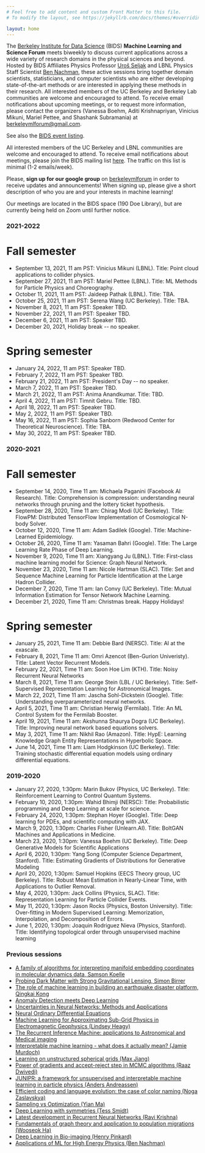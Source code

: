 ```yaml
---
# Feel free to add content and custom Front Matter to this file.
# To modify the layout, see https://jekyllrb.com/docs/themes/#overriding-theme-defaults

layout: home
---
```


The [Berkeley Institute for Data Science](https://bids.berkeley.edu) (BIDS) <b>Machine Learning and Science Forum</b> meets biweekly to discuss current applications across a wide variety of research domains in the physical sciences and beyond. Hosted by BIDS Affiliates Physics Professor [Uroš Seljak](https://bids.berkeley.edu/people/uros-seljak) and LBNL Physics Staff Scientist [Ben Nachman](https://bids.berkeley.edu/people/benjamin-nachman), these active sessions bring together domain scientists, statisticians, and computer scientists who are either developing state-of-the-art methods or are interested in applying these methods in their research. All interested members of the UC Berkeley and Berkeley Lab communities are welcome and encouraged to attend. To receive email notifications about upcoming meetings, or to request more information, please contact the organizers (Vanessa Boehm, Aditi Krishnapriyan, Vinicius Mikuni, Mariel Pettee, and Shashank Subramania) at [berkeleymlforum@gmail.com](mailto:berkeleymlforum@gmail.com).

See also the [BIDS event listing](https://bids.berkeley.edu/research/machine-learning-and-science-forum).

<!--The Berkeley Statistics and Machine Learning Forum meets biweekly to discuss current applications across a wide variety of research domains and software methodologies. Hosted by UC Berkeley Physics Professor and BIDS Senior Fellow [Uroš Seljak](https://bids.berkeley.edu/people/uros-seljak), these active
sessions bring together domain scientists, statisticians and computer scientists
who are either developing state-of-the-art methods or are interested in applying
these methods in their research. Practical questions about the meetings can be
directed to BIDS Data Science Fellow [François Lanusse](https://bids.berkeley.edu/people/fran%C3%A7ois-lanusse). -->

All interested members of the UC Berkeley and LBNL communities are welcome and
encouraged to attend.  To receive email notifications about meetings, please join the BIDS mailing list [here](https://bids.berkeley.edu/join-bids-mailing-list).  The traffic on this list is minimal (1-2 emails/week).

<!--To receive email notifications about the meetings and upvote papers for discussion
please register [here](https://www.benty-fields.com/register) and join the
[Berkeley Statistics and Machine Learning Forum](https://www.benty-fields.com/manage_jc?groupid=191). -->

Please, **sign up for our google group** on [berkeleymlforum](https://groups.google.com/forum/#!forum/berkeleymlforum) in order to receive updates and announcements! When signing up, please give a short description of who you are and your interests in machine learning!

Our meetings are located in the BIDS space (190 Doe Library), but are currently being held on Zoom until further notice.

### 2021-2022

# Fall semester

  - September 13, 2021, 11 am PST: Vinicius Mikuni (LBNL). Title: Point cloud applications to collider physics.
  - September 27, 2021, 11 am PST: Mariel Pettee (LBNL). Title: ML Methods for Particle Physics and Choreography.
  - October 11, 2021, 11 am PST: Jaideep Pathak (LBNL). Title: TBA.
  - October 25, 2021, 11 am PST: Serena Wang (UC Berkeley). Title: TBA.
  - November 8, 2021, 11 am PST: Speaker TBD.
  - November 22, 2021, 11 am PST: Speaker TBD.
  - December 6, 2021, 11 am PST: Speaker TBD.
  - December 20, 2021, Holiday break -- no speaker.

# Spring semester

  - January 24, 2022, 11 am PST: Speaker TBD.
  - February 7, 2022, 11 am PST: Speaker TBD.
  - February 21, 2022, 11 am PST: President's Day -- no speaker.
  - March 7, 2022, 11 am PST: Speaker TBD.
  - March 21, 2022, 11 am PST: Anima Anandkumar. Title: TBD.
  - April 4, 2022, 11 am PST: Timnit Gebru.  Title: TBD.
  - April 18, 2022, 11 am PST: Speaker TBD.
  - May 2, 2022, 11 am PST: Speaker TBD.
  - May 16, 2022, 11 am PST: Sophia Sanborn (Redwood Center for Theoretical Neuroscience). Title: TBA. 
  - May 30, 2022, 11 am PST: Speaker TBD.

### 2020-2021

# Fall semester
  - September 14, 2020, Time 11 am:  Michaela Paganini (Facebook AI Research).  Title: Comprehension is compression: understanding neural networks through pruning and the lottery ticket hypothesis.
  - September 28, 2020, Time 11 am: Chirag Modi (UC Berkeley). Title: FlowPM: Distributed TensorFlow Implementation of Cosmological N-body Solver.
  - October 12, 2020, Time 11 am: Adam Sadilek (Google).  Title: Machine-Learned Epidemiology.
  - October 26, 2020, Time 11 am: Yasaman Bahri (Google).  Title: The Large Learning Rate Phase of Deep Learning.
  - November 9, 2020, Time 11 am: Xiangyang Ju (LBNL). Title: First-class machine learning model for Science: Graph Neural Network.
  - November 23, 2020, Time 11 am: Nicole Hartman (SLAC).  Title: Set and Sequence Machine Learning for Particle Identification at the Large Hadron Collider.
  - December 7, 2020, Time 11 am: Ian Convy (UC Berkeley).  Title: Mutual Information Estimation for Tensor Network Machine Learning.
  - December 21, 2020, Time 11 am: Christmas break. Happy Holidays!

# Spring semester
  - January 25, 2021, Time 11 am: Debbie Bard (NERSC).  Title: AI at the exascale.
  - February 8, 2021, Time 11 am: Omri Azencot (Ben-Gurion Univeristy). Title: Latent Vector Recurrent Models.
  - February 22, 2021, Time 11 am: Soon Hoe Lim (KTH). Title: Noisy Recurrent Neural Networks  
  - March 8, 2021, Time 11 am: George Stein (LBL / UC Berkeley). Title:  Self-Supervised Representation Learning for Astronomical Images.
  - March 22, 2021, Time 11 am: Jascha Sohl-Dickstein (Google). Title: Understanding overparameterized neural networks.
  - April 5, 2021, Time 11 am: Christian Herwig (Fermilab). Title:  An ML Control System for the Fermilab Booster.
  - April 19, 2021, Time 11 am: Akshunna Shaurya Dogra (UC Berkeley). Title:  Improving neural network based equations solvers.  
  - May 3, 2021, Time 11 am: Nikhil Rao (Amazon). Title: HypE: Learning Knowledge Graph Entity Representations in Hyperbolic Space. 
  - June 14, 2021, Time 11 am: Liam Hodgkinson (UC Berkeley). Title: Training stochastic differential equation models using ordinary differential equations. 

### 2019-2020

  - January 27, 2020, 1:30pm: Marin Bukov (Physics, UC Berkeley).  Title: Reinforcement Learning to Control Quantum Systems.
  - February 10, 2020, 1:30pm: Wahid Bhimji (NERSC): Title: Probabilistic programming and Deep Learning at scale for science.
  - February 24, 2020, 1:30pm: Stephan Hoyer (Google). Title: Deep learning for PDEs, and scientific computing with JAX.
  - March 9, 2020, 1:30pm: Charles Fisher (Unlearn.AI). Title: BoltGAN Machines and Applications in Medicine.
  - March 23, 2020, 1:30pm: Vanessa Boehm (UC Berkeley). Title: Deep Generative Models for Scientific Applications
  - April 6, 2020, 1:30pm: Yang Song (Computer Science Department, Stanford). Title: Estimating Gradients of Distributions for Generative Modeling
  - April 20, 2020, 1:30pm: Samuel Hopkins (EECS Theory group, UC Berkeley).  Title: Robust Mean Estimation in Nearly-Linear Time, with Applications to Outlier Removal.
  - May 4, 2020, 1:30pm: Jack Collins (Physics, SLAC).  Title: Representation Learning for Particle Collider Events.
  - May 11, 2020, 1:30pm: Jason Rocks (Physics, Boston University).  Title: Over-fitting in Modern Supervised Learning: Memorization, Interpolation, and Decomposition of Errors.
  - June 1, 2020, 1:30pm: Joaquin Rodriguez Nieva (Physics, Stanford). Title: Identifying topological order through unsupervised machine learning
  
  

### Previous sessions

  - [A family of algorithms for interpreting manifold embedding coordinates in molecular dynamics data, Samson Koelle](https://bids.berkeley.edu/events/bsmlf-2019-1216)
  - [Probing Dark Matter with Strong Gravitational Lensing, Simon Birrer](https://bids.berkeley.edu/events/bsmlf-2019-1202)
  - [The role of machine learning in building an earthquake disaster platform, Qingkai Kong](https://bids.berkeley.edu/events/bsmlf-2019-1118)
  - [Anomaly Detection meets Deep Learning](https://bids.berkeley.edu/events/bsmlf-2019-1104)
  - [Uncertainties in Neural Networks: Methods and Applications](https://bids.berkeley.edu/events/bsmlf-2019-1021)
  - [Neural Ordinary Differential Equations](https://bids.berkeley.edu/events/bsmlf-2019-1007)
  - [Machine Learning for Approximating Sub-Grid Physics in Electromagnetic Geophysics (Lindsey Heagy)](https://bids.berkeley.edu/events/bsmlf-2019-0923)
  - [The Recurrent Inference Machine: applications to Astronomical and Medical imaging](https://bids.berkeley.edu/events/bsmlf-2019-0909)
  - [Interpretable machine learning - what does it actually mean? (Jamie Murdoch)](https://bids.berkeley.edu/events/smldg-2019-0415)
  - [Learning on unstructured spherical grids (Max Jiang)](https://bids.berkeley.edu/events/smldg-2019-0401)
  - [Power of gradients and accept-reject step in MCMC algorithms (Raaz Dwivedi)](https://bids.berkeley.edu/events/smldg-2019-0318)
  - [JUNIPR: a framework for unsupervised and interpretable machine learning in particle physics (Anders Andreassen)](https://bids.berkeley.edu/events/smldg-2019-0304)
  - [Efficient coding and language evolution: the case of color naming (Noga Zaslavskya)](https://bids.berkeley.edu/events/smldg-2019-0204)
  - [Sampling vs Optimization (Yian Ma)](https://bids.berkeley.edu/events/smldg-2018-1210)
  - [Deep Learning with symmetries (Tess Smidt)](https://bids.berkeley.edu/events/smldg-2018-1126)
  - [Latest development in Recurrent Neural Networks (Ravi Krishna)](https://bids.berkeley.edu/events/smldg-2018-1015)
  - [Fundamentals of graph theory and application to population migrations (Wooseok Ha)](https://bids.berkeley.edu/events/smldg-2018-1008)
  - [Deep Learning in Bio-imaging (Henry Pinkard)](https://bids.berkeley.edu/events/smldg-2018-1001)
  - [Applications of ML for High Energy Physics (Ben Nachman)](https://bids.berkeley.edu/events/smldg-2018-0924)
